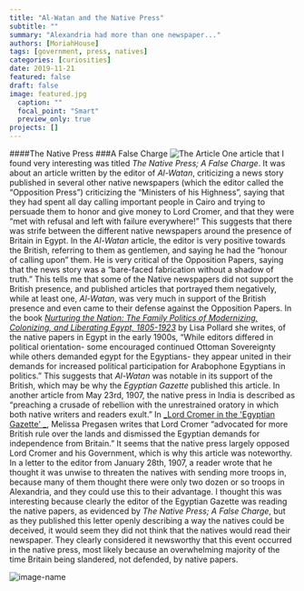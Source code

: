 ```yaml
---
title: "Al-Watan and the Native Press"
subtitle: ""
summary: "Alexandria had more than one newspaper..."
authors: [MoriahHouse]
tags: [government, press, natives]
categories: [curiosities]
date: 2019-11-21
featured: false
draft: false
image: featured.jpg
  caption: ""
  focal_point: "Smart"
  preview_only: true
projects: []
---
```

####The Native Press
###A False Charge
![The Article](featured.jpg)
One article that I found very interesting was titled _The Native Press; A False Charge_. It was about an article written by the editor of _Al-Watan_, criticizing a news story published in several other native newspapers (which the editor called the “Opposition Press”) criticizing the “Ministers of his Highness”, saying that they had spent all day calling important people in Cairo and trying to persuade them to honor and give money to Lord Cromer, and that they were “met with refusal and left with failure everywhere!” This suggests that there was strife between the different native newspapers around the presence of Britain in Egypt. In the _Al-Watan_ article, the editor is very positive towards the British, referring to them as gentlemen, and saying he had the “honour of calling upon” them. He is very critical of the Opposition Papers, saying that the news story was a “bare-faced fabrication without a shadow of truth.” This tells me that some of the Native newspapers did not support the British presence, and published articles that portrayed them negatively, while at least one, _Al-Watan_, was very much in support of the British presence and even came to their defense against the Opposition Papers. In the book [_Nurturing the Nation: The Family Politics of Modernizing, Colonizing, and Liberating Egypt, 1805-1923_](www.jstor.org/stable/10.1525/j.ctt1pp5cp) by Lisa Pollard she writes, of the native papers in Egypt in the early 1900s, “While editors differed in political orientation- some encouraged continued Ottoman Sovereignty while others demanded egypt for the Egyptians- they appear united in their demands for increased political participation for Arabophone Egyptians in politics.” This suggests that _Al-Watan_ was notable in its support of the British, which may be why the _Egyptian Gazette_ published this article. In another article from May 23rd, 1907, the native press in India is described as “preaching a crusade of rebellion with the unrestrained oratory in which both native writers and readers exult.”
In [_Lord Cromer in the 'Egyptian Gazette' _](https://dig-eg-gaz.github.io/post/18-analysis-pregasen/ ), Melissa Pregasen writes that Lord Cromer “advocated for more British rule over the lands and dismissed the Egyptian demands for independence from Britain.” It seems that the native press largely opposed Lord Cromer and his Government, which is why this article was noteworthy.
 In a letter to the editor from January 28th, 1907, a reader wrote that he thought it was unwise to threaten the natives with sending more troops in, because many of them thought there were only two dozen or so troops in Alexandria, and they could use this to their advantage. I thought this was interesting because clearly the editor of the Egyptian Gazette was reading the native papers, as evidenced by _The Native Press; A False Charge_, but as they published this letter openly describing a way the natives could be deceived, it would seem they did not think that the natives would read their newspaper.
They clearly considered it newsworthy that this event occurred in the native press, most likely because an overwhelming majority of the time Britain being slandered, not defended, by native papers.


![image-name](image-filename.png "Caption")
